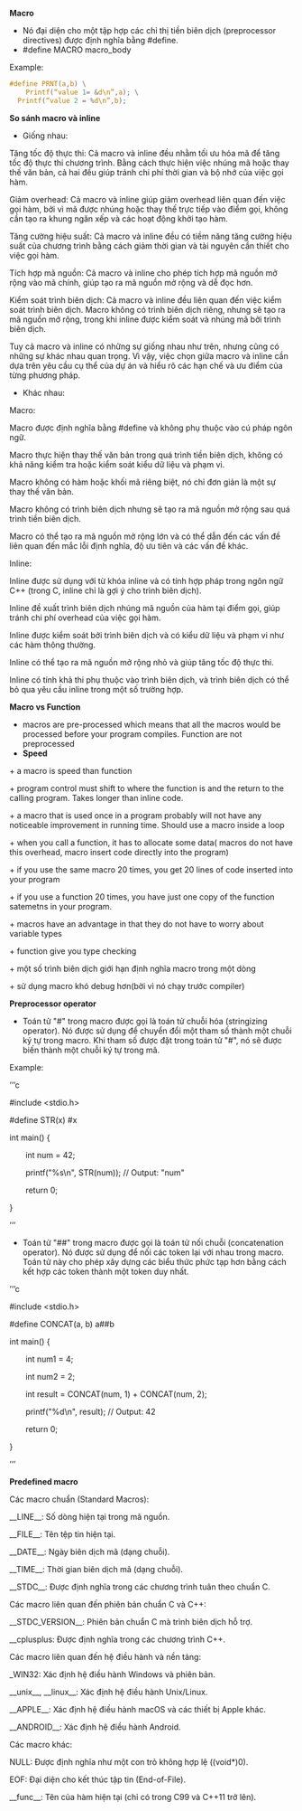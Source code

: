 ﻿**Macro**

- Nó đại diện cho một tập hợp các chỉ thị tiền biên dịch (preprocessor directives) được định nghĩa bằng #define.
- #define MACRO macro\_body

Example:
```c
#define PRNT(a,b) \
	Printf(“value 1= &d\n”,a); \
  Printf(“value 2 = %d\n”,b);
```
**So sánh macro và inline**

- Giống nhau:

Tăng tốc độ thực thi: Cả macro và inline đều nhằm tối ưu hóa mã để tăng tốc độ thực thi chương trình. Bằng cách thực hiện việc nhúng mã hoặc thay thế văn bản, cả hai đều giúp tránh chi phí thời gian và bộ nhớ của việc gọi hàm.

Giảm overhead: Cả macro và inline giúp giảm overhead liên quan đến việc gọi hàm, bởi vì mã được nhúng hoặc thay thế trực tiếp vào điểm gọi, không cần tạo ra khung ngăn xếp và các hoạt động khởi tạo hàm.

Tăng cường hiệu suất: Cả macro và inline đều có tiềm năng tăng cường hiệu suất của chương trình bằng cách giảm thời gian và tài nguyên cần thiết cho việc gọi hàm.

Tích hợp mã nguồn: Cả macro và inline cho phép tích hợp mã nguồn mở rộng vào mã chính, giúp tạo ra mã nguồn mở rộng và dễ đọc hơn.

Kiểm soát trình biên dịch: Cả macro và inline đều liên quan đến việc kiểm soát trình biên dịch. Macro không có trình biên dịch riêng, nhưng sẽ tạo ra mã nguồn mở rộng, trong khi inline được kiểm soát và nhúng mã bởi trình biên dịch.

Tuy cả macro và inline có những sự giống nhau như trên, nhưng cũng có những sự khác nhau quan trọng. Vì vậy, việc chọn giữa macro và inline cần dựa trên yêu cầu cụ thể của dự án và hiểu rõ các hạn chế và ưu điểm của từng phương pháp.

- Khác nhau: 

Macro:

Macro được định nghĩa bằng #define và không phụ thuộc vào cú pháp ngôn ngữ.

Macro thực hiện thay thế văn bản trong quá trình tiền biên dịch, không có khả năng kiểm tra hoặc kiểm soát kiểu dữ liệu và phạm vi.

Macro không có hàm hoặc khối mã riêng biệt, nó chỉ đơn giản là một sự thay thế văn bản.

Macro không có trình biên dịch nhưng sẽ tạo ra mã nguồn mở rộng sau quá trình tiền biên dịch.

Macro có thể tạo ra mã nguồn mở rộng lớn và có thể dẫn đến các vấn đề liên quan đến mắc lỗi định nghĩa, độ ưu tiên và các vấn đề khác.

Inline:

Inline được sử dụng với từ khóa inline và có tính hợp pháp trong ngôn ngữ C++ (trong C, inline chỉ là gợi ý cho trình biên dịch).

Inline đề xuất trình biên dịch nhúng mã nguồn của hàm tại điểm gọi, giúp tránh chi phí overhead của việc gọi hàm.

Inline được kiểm soát bởi trình biên dịch và có kiểu dữ liệu và phạm vi như các hàm thông thường.

Inline có thể tạo ra mã nguồn mở rộng nhỏ và giúp tăng tốc độ thực thi.

Inline có tính khả thi phụ thuộc vào trình biên dịch, và trình biên dịch có thể bỏ qua yêu cầu inline trong một số trường hợp.

**Macro vs Function**

- macros are pre-processed which means that all the macros would be processed before your program compiles. Function are not preprocessed
- **Speed** 

\+ a macro is speed than function

\+ program control must shift to where the function is and the return to the calling program. Takes longer than inline code.

\+ a macro that is used once in a program probably will not have any noticeable improvement in running time. Should use a macro inside a loop

\+ when you call a function, it has to allocate some data( macros do not have this overhead, macro insert code directly into the program)

\+ if you use the same macro 20 times, you get 20 lines of code inserted into your program

\+ if you use a function 20 times, you have just one copy of the function satemetns in your program. 

\+ macros have an advantage in that they do not have to worry about variable types

\+ function give you type checking

\+ một số trình biên dịch giới hạn định nghĩa macro trong một dòng

\+ sử dụng macro khó debug hơn(bời vì nó chạy trước compiler)

**Preprocessor operator**

- Toán tử "#" trong macro được gọi là toán tử chuỗi hóa (stringizing operator). Nó được sử dụng để chuyển đổi một tham số thành một chuỗi ký tự trong macro. Khi tham số được đặt trong toán tử "#", nó sẽ được biến thành một chuỗi ký tự trong mã.

Example: 

’’’c

#include <stdio.h>

#define STR(x) #x

int main() {

`    `int num = 42;

`    `printf("%s\n", STR(num)); // Output: "num"

`    `return 0;

}

’’’

- Toán tử "##" trong macro được gọi là toán tử nối chuỗi (concatenation operator). Nó được sử dụng để nối các token lại với nhau trong macro. Toán tử này cho phép xây dựng các biểu thức phức tạp hơn bằng cách kết hợp các token thành một token duy nhất.

’’’c

#include <stdio.h>

#define CONCAT(a, b) a##b

int main() {

`    `int num1 = 4;

`    `int num2 = 2;

`    `int result = CONCAT(num, 1) + CONCAT(num, 2);

`    `printf("%d\n", result); // Output: 42

`    `return 0;

}

’’’

**Predefined macro**

Các macro chuẩn (Standard Macros):

\_\_LINE\_\_: Số dòng hiện tại trong mã nguồn.

\_\_FILE\_\_: Tên tệp tin hiện tại.

\_\_DATE\_\_: Ngày biên dịch mã (dạng chuỗi).

\_\_TIME\_\_: Thời gian biên dịch mã (dạng chuỗi).

\_\_STDC\_\_: Được định nghĩa trong các chương trình tuân theo chuẩn C.

Các macro liên quan đến phiên bản chuẩn C và C++:

\_\_STDC\_VERSION\_\_: Phiên bản chuẩn C mà trình biên dịch hỗ trợ.

\_\_cplusplus: Được định nghĩa trong các chương trình C++.

Các macro liên quan đến hệ điều hành và nền tảng:

\_WIN32: Xác định hệ điều hành Windows và phiên bản.

\_\_unix\_\_, \_\_linux\_\_: Xác định hệ điều hành Unix/Linux.

\_\_APPLE\_\_: Xác định hệ điều hành macOS và các thiết bị Apple khác.

\_\_ANDROID\_\_: Xác định hệ điều hành Android.

Các macro khác:

NULL: Được định nghĩa như một con trỏ không hợp lệ ((void\*)0).

EOF: Đại diện cho kết thúc tập tin (End-of-File).

\_\_func\_\_: Tên của hàm hiện tại (chỉ có trong C99 và C++11 trở lên).






